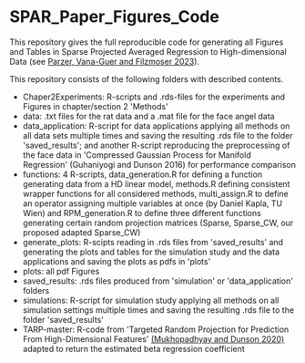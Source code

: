 # SPAR_Paper_Figures_Code
This repository gives the full reproducible code for generating all Figures and Tables in Sparse Projected Averaged Regression to High-dimensional Data (see [Parzer, Vana-Guer and Filzmoser 2023](https://doi.org/10.48550/arXiv.2312.00130)).

This repository consists of the following folders with described contents.

- Chaper2Experiments: R-scripts and .rds-files for the experiments and Figures in chapter/section 2 'Methods'
- data: .txt files for the rat data and a .mat file for the face angel data
- data_application: R-script for data applications applying all methods on all data sets multiple times and saving the resulting .rds file to the folder 'saved_results'; and another R-script reproducing the preprocessing of the face data in 'Compressed Gaussian Process for Manifold Regression' (Guhaniyogi and Dunson 2016) for performance comparison
- functions: 4 R-scripts, data_generation.R for defining a function generating data from a HD linear model, methods.R defining consistent wrapper functions for all considered methods, multi_assign.R to define an operator assigning multiple variables at once (by Daniel Kapla, TU Wien) and RPM_generation.R to define three different functions generating certain random projection matrices (Sparse, Sparse_CW, our proposed adapted Sparse_CW)
- generate_plots: R-scipts reading in .rds files from 'saved_results' and generating the plots and tables for the simulation study and the data applications and saving the plots as pdfs in 'plots'
- plots: all pdf Figures
- saved_results: .rds files produced from 'simulation' or 'data_application' folders
- simulations: R-script for simulation study applying all methods on all simulation settings multiple times and saving the resulting .rds file to the folder 'saved_results'
- TARP-master: R-code from 'Targeted Random Projection for Prediction From High-Dimensional Features' [(Mukhopadhyay and Dunson 2020)](https://github.com/david-dunson/TARP) adapted to return the estimated beta regression coefficient
